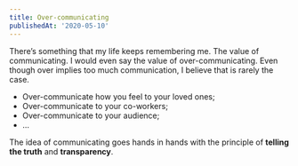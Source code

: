 ```yaml
---
title: Over-communicating
publishedAt: '2020-05-10'
---
```


There’s something that my life keeps remembering me. The value of communicating. I would even say the value of over-communicating. Even though over implies too much communication, I believe that is rarely the case.

- Over-communicate how you feel to your loved ones;
- Over-communicate to your co-workers;
- Over-communicate to your audience;
- ...

The idea of communicating goes hands in hands with the principle of **telling the truth** and **transparency**.